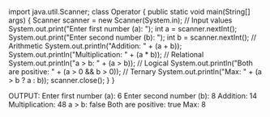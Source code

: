 import java.util.Scanner;
 class Operator { 
public static void main(String[] args) {
 Scanner scanner = new Scanner(System.in);
 // Input values 
System.out.print("Enter first number (a): ");
 int a = scanner.nextInt();
 System.out.print("Enter second number (b): ");
 int b = scanner.nextInt(); 
// Arithmetic 
System.out.println("Addition: " + (a + b));
 System.out.println("Multiplication: " + (a * b));
 // Relational
 System.out.println("a > b: " + (a > b));
 // Logical 
System.out.println("Both are positive: " + (a > 0 && b > 0));
 // Ternary 
System.out.println("Max: " + (a > b ? a : b)); scanner.close();
 } 
}


OUTPUT:
Enter first number (a): 6
Enter second number (b): 8
Addition: 14
Multiplication: 48
a > b: false
Both are positive: true
Max: 8
